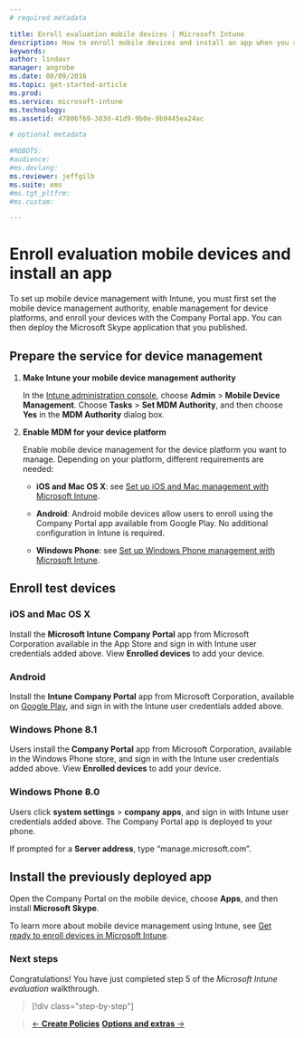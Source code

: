 ```yaml
---
# required metadata

title: Enroll evaluation mobile devices | Microsoft Intune
description: How to enroll mobile devices and install an app when you sign up for a free, 30-day evaluation of Intune
keywords:
author: lindavr
manager: angrobe
ms.date: 08/09/2016
ms.topic: get-started-article
ms.prod:
ms.service: microsoft-intune
ms.technology:
ms.assetid: 47806f69-303d-41d9-9b0e-9b9445ea24ac

# optional metadata

#ROBOTS:
#audience:
#ms.devlang:
ms.reviewer: jeffgilb
ms.suite: ems
#ms.tgt_pltfrm:
#ms.custom:

---
```


# Enroll evaluation mobile devices and install an app
To set up mobile device management with Intune, you must  first set the mobile device management authority,  enable management for device platforms, and enroll your devices with the Company Portal app. You can then deploy the Microsoft Skype application that you published.

## Prepare the service for device management

1.  **Make Intune your mobile device management authority**

    In the [Intune administration console](https://manage.microsoft.com/), choose **Admin** &gt; **Mobile Device Management**. Choose **Tasks** > **Set MDM Authority**, and then choose **Yes** in the **MDM Authority** dialog box.

2.  **Enable MDM for your device platform**

    Enable mobile device management for the device platform you want to manage. Depending on your platform, different requirements are needed:

    -   **iOS and Mac OS X**: see [Set up iOS and Mac management with Microsoft Intune](/Intune/Deploy-Use/set-up-ios-and-mac-management-with-microsoft-intune).

    -   **Android**: Android mobile devices allow users to enroll using the Company Portal app available from Google Play. No additional configuration in Intune is required.

    -   **Windows Phone**: see [Set up Windows Phone management with Microsoft Intune](/Intune/Deploy-Use/set-up-windows-phone-management-with-microsoft-intune).

## Enroll test devices

### iOS and Mac OS X
Install the **Microsoft Intune Company Portal** app from Microsoft Corporation available in the App Store and sign in with Intune user credentials added above. View **Enrolled devices** to add your device.

### Android
Install the **Intune Company Portal** app from Microsoft Corporation, available on [Google Play](http://go.microsoft.com/fwlink/p/?LinkId=386612), and sign in with the Intune user credentials added above.

### Windows Phone 8.1
Users install the **Company Portal** app from Microsoft Corporation, available in the Windows Phone store, and sign in with the Intune user credentials added above.  View **Enrolled devices** to add your device.

 ### Windows Phone 8.0
 Users click **system settings** &gt; **company apps**, and sign in with Intune user credentials added above. The Company Portal app is deployed to your phone.

If prompted for a **Server address**, type “manage.microsoft.com”.


## Install the previously deployed app
Open the Company Portal on the mobile device, choose **Apps**, and then install **Microsoft Skype**.

To learn more about mobile device management using Intune, see [Get ready to enroll devices in Microsoft Intune](/Intune/deploy-use/get-ready-to-enroll-devices-in-microsoft-intune).

### Next steps
Congratulations! You have just completed step 5 of the *Microsoft Intune evaluation* walkthrough.

>[!div class="step-by-step"]

>[&larr; **Create Policies**](.\get-started-with-a-30-day-trial-of-microsoft-intune-step-4.md)     [**Options and extras** &rarr;](.\get-started-with-a-30-day-trial-of-microsoft-intune-step-6.md)  
